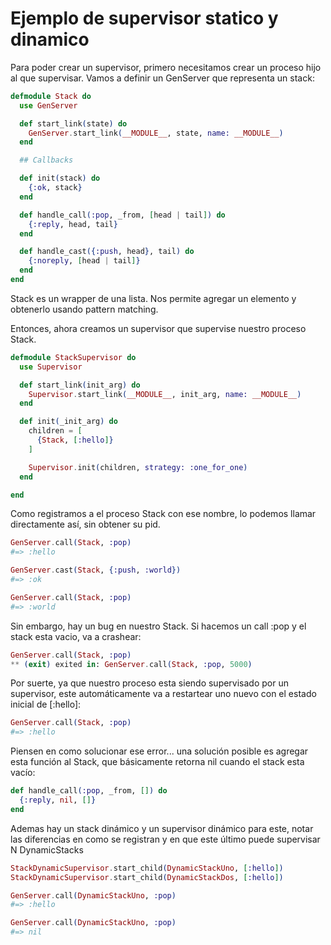 # Ejemplo de supervisor statico y dinamico

Para poder crear un supervisor, primero necesitamos crear un proceso hijo al que supervisar. Vamos a definir un GenServer que representa un stack:
```elixir
defmodule Stack do
  use GenServer

  def start_link(state) do
    GenServer.start_link(__MODULE__, state, name: __MODULE__)
  end

  ## Callbacks

  def init(stack) do
    {:ok, stack}
  end

  def handle_call(:pop, _from, [head | tail]) do
    {:reply, head, tail}
  end

  def handle_cast({:push, head}, tail) do
    {:noreply, [head | tail]}
  end
end
```
Stack es un wrapper de una lista.  Nos permite agregar un elemento y obtenerlo usando pattern matching.

Entonces, ahora creamos un supervisor que supervise nuestro proceso Stack.

```elixir
defmodule StackSupervisor do
  use Supervisor

  def start_link(init_arg) do
    Supervisor.start_link(__MODULE__, init_arg, name: __MODULE__)
  end

  def init(_init_arg) do
    children = [
      {Stack, [:hello]}
    ]

    Supervisor.init(children, strategy: :one_for_one)
  end

end
```
Como registramos a el proceso Stack con ese nombre, lo podemos llamar directamente así, sin obtener su pid.

```elixir
GenServer.call(Stack, :pop)
#=> :hello

GenServer.cast(Stack, {:push, :world})
#=> :ok

GenServer.call(Stack, :pop)
#=> :world
```
Sin embargo, hay un bug en nuestro Stack. Si hacemos un call :pop y el stack esta vacio, va a crashear:

```elixir
GenServer.call(Stack, :pop)
** (exit) exited in: GenServer.call(Stack, :pop, 5000)
```

Por suerte, ya que nuestro proceso esta siendo supervisado por un supervisor, este automáticamente va a restartear uno nuevo con el estado inicial de [:hello]:

```elixir
GenServer.call(Stack, :pop)
#=> :hello
```

Piensen en como solucionar ese error... una solución posible es agregar esta función al Stack, que básicamente retorna nil cuando el stack esta vacío:

```elixir
def handle_call(:pop, _from, []) do
  {:reply, nil, []}
end
```

Ademas hay un stack dinámico y un supervisor dinámico para este, notar las diferencias en como se registran y en que este último puede supervisar N DynamicStacks

```elixir
StackDynamicSupervisor.start_child(DynamicStackUno, [:hello])
StackDynamicSupervisor.start_child(DynamicStackDos, [:hello])

GenServer.call(DynamicStackUno, :pop)
#=> :hello

GenServer.call(DynamicStackUno, :pop)
#=> nil
```
